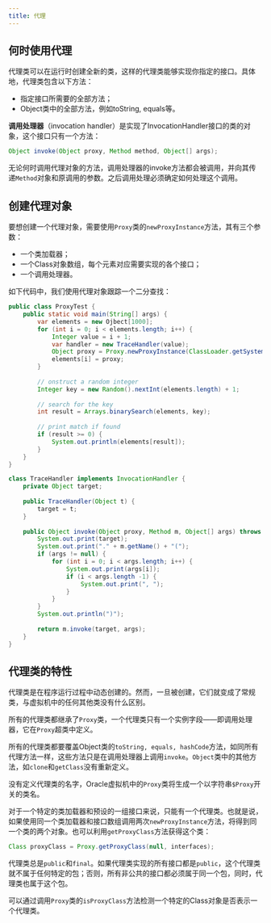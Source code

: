 ```yaml
---
title: 代理
---
```


## 何时使用代理

代理类可以在运行时创建全新的类，这样的代理类能够实现你指定的接口。具体地，代理类包含以下方法：

- 指定接口所需要的全部方法；
- Object类中的全部方法，例如toString, equals等。

**调用处理器**（invocation handler）是实现了InvocationHandler接口的类的对象，这个接口只有一个方法：

```java
Object invoke(Object proxy, Method method, Object[] args);
```

无论何时调用代理对象的方法，调用处理器的invoke方法都会被调用，并向其传递`Method`对象和原调用的参数。之后调用处理必须确定如何处理这个调用。

## 创建代理对象

要想创建一个代理对象，需要使用`Proxy`类的`newProxyInstance`方法，其有三个参数：

- 一个类加载器；
- 一个Class对象数组，每个元素对应需要实现的各个接口；
- 一个调用处理器。

如下代码中，我们使用代理对象跟踪一个二分查找：

```java
public class ProxyTest {
    public static void main(String[] args) {
        var elements = new Ojbect[1000];
        for (int i = 0; i < elements.length; i++) {
            Integer value = i + 1;
            var handler = new TraceHandler(value);
            Object proxy = Proxy.newProxyInstance(ClassLoader.getSystemClassLoader(), new Class[] {Comparable.class}, handler);
            elements[i] = proxy;
        }
        
        // onstruct a random integer
        Integer key = new Random().nextInt(elements.length) + 1;
        
        // search for the key
        int result = Arrays.binarySearch(elements, key);
        
        // print match if found
        if (result >= 0) {
            System.out.println(elements[result]);
        }
    }
}

class TraceHandler implements InvocationHandler {
    private Object target;
    
    public TraceHandler(Object t) {
        target = t;
    }
    
    public Object invoke(Object proxy, Method m, Object[] args) throws Throwable {
        System.out.print(target);
        System.out.print("." + m.getName() + "(");
        if (args != null) {
            for (int i = 0; i < args.length; i++) {
                System.out.print(args[i]);
                if (i < args.length -1) {
                    System.out.print(", ");
                }
            }
        }
        System.out.println(")");
        
        return m.invoke(target, args);
    }
}
```

## 代理类的特性

代理类是在程序运行过程中动态创建的。然而，一旦被创建，它们就变成了常规类，与虚拟机中的任何其他类没有什么区别。

所有的代理类都继承了`Proxy`类，一个代理类只有一个实例字段——即调用处理器，它在`Proxy`超类中定义。

所有的代理类都要覆盖Object类的`toString, equals, hashCode`方法，如同所有代理方法一样，这些方法只是在调用处理器上调用`invoke`。`Object`类中的其他方法，如`clone`和`getClass`没有重新定义。

没有定义代理类的名字，Oracle虚拟机中的`Proxy`类将生成一个以字符串`$Proxy`开关的类名。

对于一个特定的类加载器和预设的一组接口来说，只能有一个代理类。也就是说，如果使用同一个类加载器和接口数组调用两次`newProxyInstance`方法，将得到同一个类的两个对象。也可以利用`getProxyClass`方法获得这个类：

```java
Class proxyClass = Proxy.getProxyClass(null, interfaces);
```

代理类总是`public`和`final`。如果代理类实现的所有接口都是`public`，这个代理类就不属于任何特定的包；否则，所有非公共的接口都必须属于同一个包，同时，代理类也属于这个包。

可以通过调用`Proxy`类的`isProxyClass`方法检测一个特定的Class对象是否表示一个代理类。
